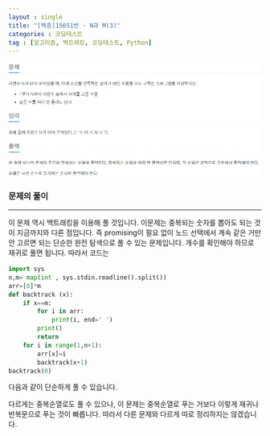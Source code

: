 ```yaml
---
layout : single
title: "[백준]15651번 - N과 M(3)"
categories : 코딩테스트
tag : [알고리즘, 백트래킹, 코딩테스트, Python]
---
```


<img src="https://github.com/Cladonia-S/Cladonia-S.github.io/blob/master/images/20210727-1.PNG?raw=true" alt="20210727-1.PNG" style="zoom:150%;" />



### 문제의 풀이

---

이 문제 역시 백트래킹을 이용해 풀 것입니다. 이문제는 중복되는 숫자를 뽑아도 되는 것이 지금까지와 다른 점입니다. 즉 promising이 필요 없이 노드 선택에서 계속 같은 거만 안 고르면 되는 단순한 완전 탐색으로 풀 수 있는 문제입니다. 개수를 확인해야 하므로 재귀로 풀면 됩니다. 따라서 코드는 

```python
import sys
n,m= map(int , sys.stdin.readline().split())
arr=[0]*m
def backtrack (x):
    if x==m:
        for i in arr:
            print(i, end=' ')
        print()
        return
    for i in range(1,n+1):
        arr[x]=i
        backtrack(x+1)
backtrack(0)
```

다음과 같이 단순하게 풀 수 있습니다.

다르게는 중복순열로도 풀 수 있으나, 이 문제는 중복순열로 푸는 거보다 이렇게 재귀나 반복문으로 푸는 것이 빠릅니다.   따라서 다른 문제와 다르게 따로 정리하지는 않겠습니다.
